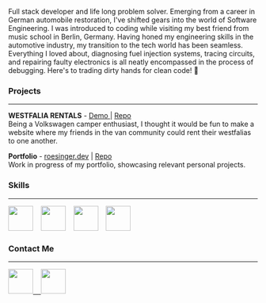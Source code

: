 Full stack developer and life long problem solver. Emerging from a career in German automobile restoration, I've shifted gears into the world of Software Engineering. I was introduced to coding while visiting my best friend from music school in Berlin, Germany. Having honed my engineering skills in the automotive industry, my transition to the tech world has been seamless. Everything I loved about, diagnosing fuel injection systems, tracing circuits, and repairing faulty electronics is all neatly encompassed in the process of debugging. Here's to trading dirty hands for clean code! 🍻

### Projects

---

<strong>WESTFALIA RENTALS</strong> - <a href="https://www.loom.com/share/7f5f2c913b854e7d84dc7d44a838436d" target="_blank"/>Demo </a> | <a href="https://github.com/mroesinger/Westfalia-Rentals" target="_blank"/> Repo</a>
</br>Being a Volkswagen camper enthusiast, I thought it would be fun to make a website where my friends in the van community could rent their westfalias to one another.

<strong>Portfolio</strong> - <a href="https://roesinger.dev" target="_blank"/>roesinger.dev</a> | <a href="https://github.com/mroesinger/portfolio" target="_blank"/> Repo</a>
</br>Work in progress of my portfolio, showcasing relevant personal projects.

### Skills

---

<img src="https://cdn.jsdelivr.net/gh/devicons/devicon/icons/javascript/javascript-original.svg" style="width: 50px; height:auto;" />&nbsp;&nbsp;&nbsp;&nbsp;<img src="https://cdn.jsdelivr.net/gh/devicons/devicon/icons/react/react-original.svg" style="width: 50px; height:auto;"/>&nbsp;&nbsp;&nbsp;&nbsp;<img src="https://cdn.jsdelivr.net/gh/devicons/devicon/icons/ruby/ruby-original.svg" style="width: 50px; height:auto;"/>&nbsp;&nbsp;&nbsp;&nbsp;<img src="https://cdn.jsdelivr.net/gh/devicons/devicon/icons/rails/rails-original-wordmark.svg" style="width: 50px; height:auto;"/>&nbsp;&nbsp;&nbsp;&nbsp;

### Contact Me

---

<a href="https://www.linkedin.com/in/michael-roesinger" target="_blank"><img src="https://cdn.jsdelivr.net/gh/devicons/devicon/icons/linkedin/linkedin-original.svg" style="width: 50px; height:auto;"/>&nbsp;&nbsp;&nbsp;&nbsp;<a href="mailto:mroesinger@gmail.com?subject=subject text" ><img src="https://cdn.jsdelivr.net/gh/devicons/devicon/icons/google/google-original.svg" style="width: 50px; height:auto;"/>
